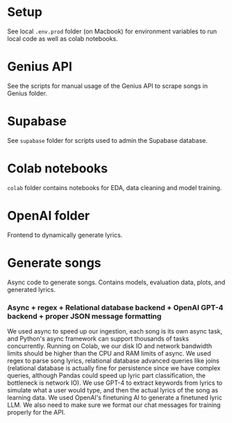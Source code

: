 # Setup
See local `.env.prod` folder (on Macbook) for environment variables to run local code as well as colab notebooks.

# Genius API
See the scripts for manual usage of the Genius API to scrape songs in Genius folder.

# Supabase
See `supabase` folder for scripts used to admin the Supabase database.

# Colab notebooks
`colab` folder contains notebooks for EDA, data cleaning and model training.

# OpenAI folder 
Frontend to dynamically generate lyrics. 

# Generate songs 
Async code to generate songs. Contains models, evaluation data, plots, and generated lyrics.
### Async + regex + Relational database backend + OpenAI GPT-4 backend + proper JSON message formatting
We used async to speed up our ingestion, each song is its own async task, and Python's async framework can support thousands of tasks concurrently. Running on Colab, we our disk IO and network bandwidth limits should be higher than the CPU and RAM limits of async. We used regex to parse song lyrics, relational database advanced queries like joins (relational database is actually fine for persistence since we have complex queries, although Pandas could speed up lyric part classification, the bottleneck is network IO). We use GPT-4 to extract keywords from lyrics to simulate what a user would type, and then the actual lyrics of the song as learning data. We used OpenAI's finetuning AI to generate a finetuned lyric LLM. We also need to make sure we format our chat messages for training properly for the API.